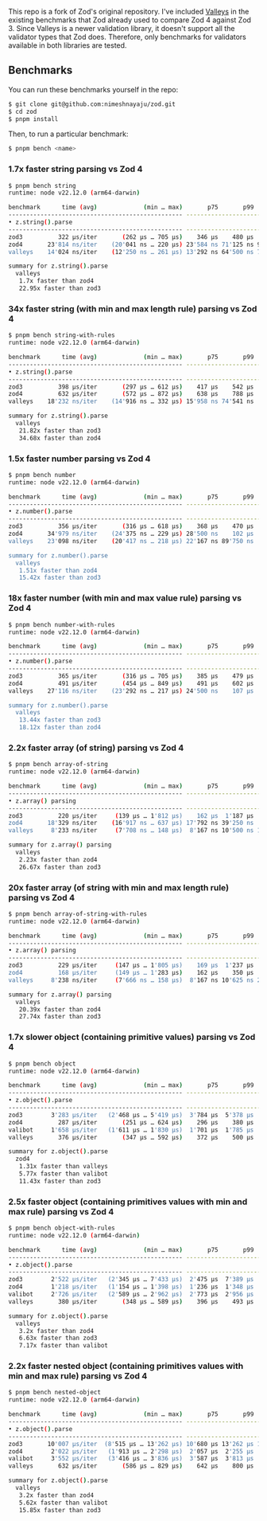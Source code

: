 This repo is a fork of Zod's original repository. I've included [Valleys](https://github.com/nimeshnayaju/valleys) in the existing benchmarks that Zod already used to compare Zod 4 against Zod 3. Since Valleys is a newer validation library, it doesn't support all the validator types that Zod does. Therefore, only benchmarks for validators available in both libraries are tested.

## Benchmarks

You can run these benchmarks yourself in the repo:

```sh
$ git clone git@github.com:nimeshnayaju/zod.git
$ cd zod
$ pnpm install
```

Then, to run a particular benchmark:

```sh
$ pnpm bench <name>
```

### 1.7x faster string parsing vs Zod 4

```sh
$ pnpm bench string
runtime: node v22.12.0 (arm64-darwin)

benchmark      time (avg)             (min … max)       p75       p99      p999
------------------------------------------------- -----------------------------
• z.string().parse
------------------------------------------------- -----------------------------
zod3          322 µs/iter       (262 µs … 705 µs)    346 µs    480 µs    594 µs
zod4       23'814 ns/iter    (20'041 ns … 220 µs) 23'584 ns 71'125 ns 94'083 ns
valleys    14'024 ns/iter    (12'250 ns … 261 µs) 13'292 ns 64'500 ns 75'958 ns

summary for z.string().parse
  valleys
   1.7x faster than zod4
   22.95x faster than zod3
```

### 34x faster string (with min and max length rule) parsing vs Zod 4

```sh
$ pnpm bench string-with-rules
runtime: node v22.12.0 (arm64-darwin)

benchmark      time (avg)             (min … max)       p75       p99      p999
------------------------------------------------- -----------------------------
• z.string().parse
------------------------------------------------- -----------------------------
zod3          398 µs/iter       (297 µs … 612 µs)    417 µs    542 µs    609 µs
zod4          632 µs/iter       (572 µs … 872 µs)    638 µs    788 µs    834 µs
valleys    18'232 ns/iter    (14'916 ns … 332 µs) 15'958 ns 74'541 ns    164 µs

summary for z.string().parse
  valleys
   21.82x faster than zod3
   34.68x faster than zod4
```

### 1.5x faster number parsing vs Zod 4

```sh
$ pnpm bench number
runtime: node v22.12.0 (arm64-darwin)

benchmark      time (avg)             (min … max)       p75       p99      p999
------------------------------------------------- -----------------------------
• z.number().parse
------------------------------------------------- -----------------------------
zod3          356 µs/iter       (316 µs … 618 µs)    368 µs    470 µs    541 µs
zod4       34'979 ns/iter    (24'375 ns … 229 µs) 28'500 ns    102 µs    171 µs
valleys    23'098 ns/iter    (20'417 ns … 218 µs) 22'167 ns 89'750 ns    119 µs

summary for z.number().parse
  valleys
   1.51x faster than zod4
   15.42x faster than zod3
```

### 18x faster number (with min and max value rule) parsing vs Zod 4

```sh
$ pnpm bench number-with-rules
runtime: node v22.12.0 (arm64-darwin)

benchmark      time (avg)             (min … max)       p75       p99      p999
------------------------------------------------- -----------------------------
• z.number().parse
------------------------------------------------- -----------------------------
zod3          365 µs/iter       (316 µs … 705 µs)    385 µs    479 µs    572 µs
zod4          491 µs/iter       (454 µs … 849 µs)    491 µs    602 µs    651 µs
valleys    27'116 ns/iter    (23'292 ns … 217 µs) 24'500 ns    107 µs    128 µs

summary for z.number().parse
  valleys
   13.44x faster than zod3
   18.12x faster than zod4
```

### 2.2x faster array (of string) parsing vs Zod 4

```sh
$ pnpm bench array-of-string
runtime: node v22.12.0 (arm64-darwin)

benchmark      time (avg)             (min … max)       p75       p99      p999
------------------------------------------------- -----------------------------
• z.array() parsing
------------------------------------------------- -----------------------------
zod3          220 µs/iter     (139 µs … 1'812 µs)    162 µs  1'187 µs  1'760 µs
zod4       18'329 ns/iter    (16'917 ns … 637 µs) 17'792 ns 39'250 ns    109 µs
valleys     8'233 ns/iter     (7'708 ns … 148 µs)  8'167 ns 10'500 ns 19'625 ns

summary for z.array() parsing
  valleys
   2.23x faster than zod4
   26.67x faster than zod3
```

### 20x faster array (of string with min and max length rule) parsing vs Zod 4

```sh
$ pnpm bench array-of-string-with-rules
runtime: node v22.12.0 (arm64-darwin)

benchmark      time (avg)             (min … max)       p75       p99      p999
------------------------------------------------- -----------------------------
• z.array() parsing
------------------------------------------------- -----------------------------
zod3          229 µs/iter     (147 µs … 1'805 µs)    169 µs  1'237 µs  1'697 µs
zod4          168 µs/iter     (149 µs … 1'283 µs)    162 µs    350 µs  1'208 µs
valleys     8'238 ns/iter     (7'666 ns … 158 µs)  8'167 ns 10'625 ns 20'916 ns

summary for z.array() parsing
  valleys
   20.39x faster than zod4
   27.74x faster than zod3
```

### 1.7x slower object (containing primitive values) parsing vs Zod 4

```sh
$ pnpm bench object
runtime: node v22.12.0 (arm64-darwin)

benchmark      time (avg)             (min … max)       p75       p99      p999
------------------------------------------------- -----------------------------
• z.object().parse
------------------------------------------------- -----------------------------
zod3        3'283 µs/iter   (2'468 µs … 5'419 µs)  3'784 µs  5'378 µs  5'419 µs
zod4          287 µs/iter       (251 µs … 624 µs)    296 µs    380 µs    491 µs
valibot     1'658 µs/iter   (1'611 µs … 1'830 µs)  1'701 µs  1'785 µs  1'830 µs
valleys       376 µs/iter       (347 µs … 592 µs)    372 µs    500 µs    580 µs

summary for z.object().parse
  zod4
   1.31x faster than valleys
   5.77x faster than valibot
   11.43x faster than zod3
```

### 2.5x faster object (containing primitives values with min and max rule) parsing vs Zod 4

```sh
$ pnpm bench object-with-rules
runtime: node v22.12.0 (arm64-darwin)

benchmark      time (avg)             (min … max)       p75       p99      p999
------------------------------------------------- -----------------------------
• z.object().parse
------------------------------------------------- -----------------------------
zod3        2'522 µs/iter   (2'345 µs … 7'433 µs)  2'475 µs  7'389 µs  7'433 µs
zod4        1'218 µs/iter   (1'154 µs … 1'398 µs)  1'236 µs  1'348 µs  1'398 µs
valibot     2'726 µs/iter   (2'589 µs … 2'962 µs)  2'773 µs  2'956 µs  2'962 µs
valleys       380 µs/iter       (348 µs … 589 µs)    396 µs    493 µs    543 µs

summary for z.object().parse
  valleys
   3.2x faster than zod4
   6.63x faster than zod3
   7.17x faster than valibot
```

### 2.2x faster nested object (containing primitives values with min and max rule) parsing vs Zod 4

```sh
$ pnpm bench nested-object
runtime: node v22.12.0 (arm64-darwin)

benchmark      time (avg)             (min … max)       p75       p99      p999
------------------------------------------------- -----------------------------
• z.object().parse
------------------------------------------------- -----------------------------
zod3       10'007 µs/iter  (8'515 µs … 13'262 µs) 10'680 µs 13'262 µs 13'262 µs
zod4        2'022 µs/iter   (1'913 µs … 2'298 µs)  2'057 µs  2'255 µs  2'298 µs
valibot     3'552 µs/iter   (3'416 µs … 3'836 µs)  3'587 µs  3'813 µs  3'836 µs
valleys       632 µs/iter       (586 µs … 829 µs)    642 µs    800 µs    825 µs

summary for z.object().parse
  valleys
   3.2x faster than zod4
   5.62x faster than valibot
   15.85x faster than zod3
```

